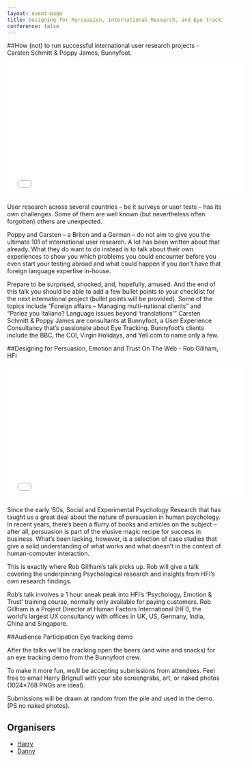 ```yaml
---
layout: event-page
title: Designing for Persuasion, International Research, and Eye Tracking!
conference: false
---
```


##How (not) to run successful international user research projects - Carsten Schmitt &amp; Poppy James, Bunnyfoot.

<div class="embed-container vga"><iframe width="560" height="315" src="//www.youtube.com/embed/yQkiPvddtHQ?list=PLmeBKCinpyZ9HEn0tKyUXqRgRoai9mh9s" frameborder="0" allowfullscreen></iframe></div>

User research across several countries – be it surveys or user tests – has its own challenges. Some of them are well known (but nevertheless often forgotten) others are unexpected.

Poppy and Carsten – a Briton and a German – do not aim to give you the ultimate 101 of international user research. A lot has been written about that already. What they do want to do instead is to talk about their own experiences to show you which problems you could encounter before you even start your testing abroad and what could happen if you don’t have that foreign language expertise in-house.

Prepare to be surprised, shocked, and, hopefully, amused. And the end of this talk you should be able to add a few bullet points to your checklist for the next international project (bullet points will be provided).
Some of the topics include “Foreign affairs – Managing multi-national clients” and “Parlez you Italiano? Language issues beyond ‘translations’”
Carsten Schmitt & Poppy James are consultants at Bunnyfoot, a User Experience Consultancy that’s passionate about Eye Tracking. Bunnyfoot’s clients include the BBC, the COI, Virgin Holidays, and Yell.com to name only a few.


##Designing for Persuasion, Emotion and Trust On The Web - Rob Gillham, HFI

<div class="embed-container vga"><iframe width="560" height="315" src="//www.youtube.com/embed/I7KW1YYQ1J4?list=PLmeBKCinpyZ9HEn0tKyUXqRgRoai9mh9s" frameborder="0" allowfullscreen></iframe></div>

Since the early ’60s, Social and Experimental Psychology Research that has taught us a great deal about the nature of persuasion in human psychology.
In recent years, there’s been a flurry of books and articles on the subject – after all, persuasion is part of the elusive magic recipe for success in business. What’s been lacking, however, is a selection of case studies that give a solid understanding of what works and what doesn’t in the context of human-computer interaction.


This is exactly where Rob Gillham’s talk picks up. Rob will give a talk covering the underpinning Psychological research and insights from HFI’s own research findings.

Rob’s talk involves a 1 hour sneak peak into HFI’s ‘Psychology, Emotion & Trust’ training course, normally only available for paying customers.
Rob Gillham is a Project Director at Human Factors International (HFI), the world’s largest UX consultancy with offices in UK, US, Germany, India, China and Singapore.

##Audience Participation Eye tracking demo

After the talks we'll be cracking open the beers (and wine and snacks) for an eye tracking demo from the Bunnyfoot crew.

To make it more fun, we/ll be accepting submissions from attendees. Feel free to email Harry Brignull with your site screengrabs, art, or naked photos (1024×768 PNGs are ideal).

Submissions will be drawn at random from the pile and used in the demo. (PS no naked photos).

## Organisers

- <a href="http://uxbrighton.org.uk/about/#harry">Harry</a>
- <a href="http://uxbrighton.org.uk/about/#danny">Danny</a>